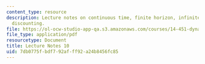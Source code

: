 ```yaml
---
content_type: resource
description: Lecture notes on continuous time, finite horizon, infinite horizon, and
  discounting.
file: https://ol-ocw-studio-app-qa.s3.amazonaws.com/courses/14-451-dynamic-optimization-methods-with-applications-fall-2009/7db0775fbdf792afff92a24b8456fc85_MIT14_451F09_lec10.pdf
file_type: application/pdf
resourcetype: Document
title: Lecture Notes 10
uid: 7db0775f-bdf7-92af-ff92-a24b8456fc85
---
```

